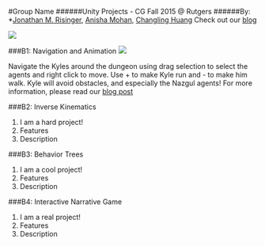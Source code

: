 #Group Name
######Unity Projects - CG Fall 2015 @ Rutgers
######By: *[Jonathan M. Risinger](www.github.com/JMRisinger), [Anisha Mohan](www.github.com/anishamohan), [Changling Huang](www.github.com/changlingh)
Check out our [blog](http://cg-f15-4.blogspot.com/)

![](https://pbs.twimg.com/profile_images/415882880351342592/NRDpz1Xh.jpeg)

###B1: Navigation and Animation
![](http://i.imgur.com/vTKCyAh.png)

Navigate the Kyles around the dungeon using drag selection to select the agents and right click to move. Use + to make Kyle run and - to make him walk. Kyle will avoid obstacles, and especially the Nazgul agents! For more information, please read our [blog post](http://cg-f15-4.blogspot.com/2015/10/b1-navigation-animation.html)

###B2: Inverse Kinematics
1. I am a hard project!
2. Features
3. Description

###B3: Behavior Trees
1. I am a cool project!
2. Features
3. Description

###B4: Interactive Narrative Game
1. I am a real project!
2. Features
3. Description
